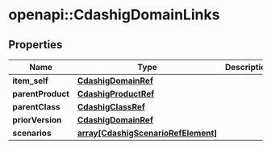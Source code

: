 # openapi::CdashigDomainLinks


## Properties
Name | Type | Description | Notes
------------ | ------------- | ------------- | -------------
**item_self** | [**CdashigDomainRef**](CdashigDomainRef.md) |  | [optional] 
**parentProduct** | [**CdashigProductRef**](CdashigProductRef.md) |  | [optional] 
**parentClass** | [**CdashigClassRef**](CdashigClassRef.md) |  | [optional] 
**priorVersion** | [**CdashigDomainRef**](CdashigDomainRef.md) |  | [optional] 
**scenarios** | [**array[CdashigScenarioRefElement]**](CdashigScenarioRefElement.md) |  | [optional] 


